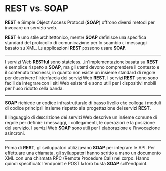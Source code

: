 # REST vs. SOAP

**REST** e Simple Object Access Protocol (**SOAP**) offrono diversi metodi per invocare un servizio web. 

**REST** è uno stile architettonico, mentre **SOAP** definisce una specifica standard del protocollo di comunicazione per lo scambio di messaggi basato su XML. Le applicazioni **REST** possono usare **SOAP**.

---

I servizi Web **RESTful** sono stateless. Un'implementazione basata su **REST** è semplice rispetto a **SOAP**, ma gli utenti devono comprendere il contesto e il contenuto trasmessi, in quanto non esiste un insieme standard di regole per descrivere l'interfaccia dei servizi Web **REST**. I servizi **REST** sono sono facili da integrare con i siti Web esistenti e sono utili per i dispositivi mobili per l'uso ridotto della banda.

---

**SOAP** richiede un codice infrastrutturale di basso livello che collega i moduli di codice principali insieme rispetto alla progettazione dei servizi **REST**. 

Il linguaggio di descrizione dei servizi Web descrive un insieme comune di regole per definire i messaggi, i collegamenti, le operazioni e la posizione del servizio. I servizi Web **SOAP** sono utili per l'elaborazione e l'invocazione asincroni.

---


Prima di **REST**, gli sviluppatori utilizzavano **SOAP** per integrare le API. Per effettuare una chiamata, gli sviluppatori hanno scritto a mano un documento XML con una chiamata RPC (Remote Procedure Call) nel corpo. Hanno quindi specificato l'endpoint e POST la loro busta **SOAP** sull'endpoint.
